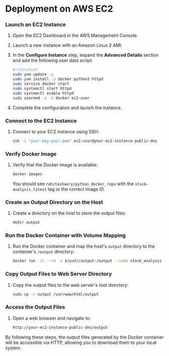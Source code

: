 # Deployment on AWS EC2

### Launch an EC2 Instance

1. Open the EC2 Dashboard in the AWS Management Console.
2. Launch a new instance with an Amazon Linux 2 AMI.
3. In the **Configure Instance** step, expand the **Advanced Details** section and add the following user data script:

    ```sh
    #!/bin/bash
    sudo yum update -y
    sudo yum install -y docker python3 httpd
    sudo service docker start
    sudo systemctl start httpd
    sudo systemctl enable httpd
    sudo usermod -a -G docker ec2-user
    ```

4. Complete the configuration and launch the instance.

### Connect to the EC2 Instance

1. Connect to your EC2 instance using SSH:

    ```sh
    ssh -i "your-key-pair.pem" ec2-user@your-ec2-instance-public-dns
    ```

### Verify Docker Image

1. Verify that the Docker image is available:

    ```sh
    docker images
    ```

    You should see `rohitashaery/python_docker_repo` with the `stock-analysis_latest` tag or the correct image ID.

### Create an Output Directory on the Host

1. Create a directory on the host to store the output files:

    ```sh
    mkdir output
    ```

### Run the Docker Container with Volume Mapping

1. Run the Docker container and map the host's `output` directory to the container's `/output` directory:
    ```sh
    docker run -it --rm -v $(pwd)/output:/output --name stock_analysis rohitashaery/python_docker_repo:stock-analysis_latest
    ```

### Copy Output Files to Web Server Directory

1. Copy the output files to the web server's root directory:

    ```sh
    sudo cp -r output /var/www/html/output
    ```

### Access the Output Files

1. Open a web browser and navigate to:

    ```sh
    http://your-ec2-instance-public-dns/output
    ```

By following these steps, the output files generated by the Docker container will be accessible via HTTP, allowing you to download them to your local system.
